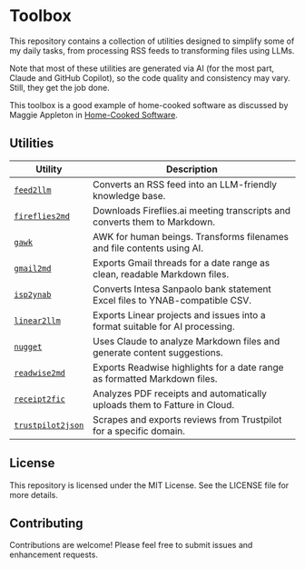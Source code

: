 # Toolbox

This repository contains a collection of utilities designed to simplify some of my daily tasks, from processing RSS feeds to transforming files using LLMs.

Note that most of these utilities are generated via AI (for the most part, Claude and GitHub Copilot), so the code quality and consistency may vary. Still, they get the job done.

This toolbox is a good example of home-cooked software as discussed by Maggie Appleton in [Home-Cooked Software](https://maggieappleton.com/home-cooked-software).

## Utilities

| Utility                                                                              | Description                                                                  |
| ------------------------------------------------------------------------------------ | ---------------------------------------------------------------------------- |
| [`feed2llm`](https://github.com/aldesantis/toolbox/tree/main/feed2llm)               | Converts an RSS feed into an LLM-friendly knowledge base.                    |
| [`fireflies2md`](https://github.com/aldesantis/toolbox/tree/main/fireflies2md)       | Downloads Fireflies.ai meeting transcripts and converts them to Markdown.    |
| [`gawk`](https://github.com/aldesantis/toolbox/tree/main/gawk)                       | AWK for human beings. Transforms filenames and file contents using AI.       |
| [`gmail2md`](https://github.com/aldesantis/toolbox/tree/main/gmail2md)               | Exports Gmail threads for a date range as clean, readable Markdown files.    |
| [`isp2ynab`](https://github.com/aldesantis/toolbox/tree/main/isp2ynab)               | Converts Intesa Sanpaolo bank statement Excel files to YNAB-compatible CSV.  |
| [`linear2llm`](https://github.com/aldesantis/toolbox/tree/main/linear2llm)           | Exports Linear projects and issues into a format suitable for AI processing. |
| [`nugget`](https://github.com/aldesantis/toolbox/tree/main/nugget)                   | Uses Claude to analyze Markdown files and generate content suggestions.      |
| [`readwise2md`](https://github.com/aldesantis/toolbox/tree/main/readwise2md)         | Exports Readwise highlights for a date range as formatted Markdown files.    |
| [`receipt2fic`](https://github.com/aldesantis/toolbox/tree/main/receipt2fic)         | Analyzes PDF receipts and automatically uploads them to Fatture in Cloud.    |
| [`trustpilot2json`](https://github.com/aldesantis/toolbox/tree/main/trustpilot2json) | Scrapes and exports reviews from Trustpilot for a specific domain.           |

## License

This repository is licensed under the MIT License. See the LICENSE file for more details.

## Contributing

Contributions are welcome! Please feel free to submit issues and enhancement requests.
